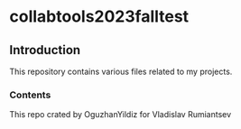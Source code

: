 # collabtools2023falltest

## Introduction

This repository contains various files related to my projects.

### Contents

This repo crated by OguzhanYildiz for Vladislav Rumiantsev

